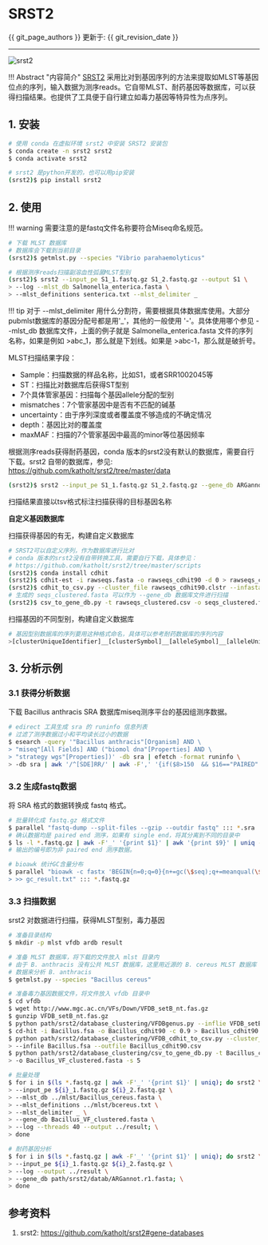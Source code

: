 # SRST2

{{ git_page_authors }} 更新于: {{ git_revision_date }}

---

![srst2](../assets/images/C11/01/srst2.png)

!!! Abstract "内容简介"
    [SRST2](https://github.com/katholt/srst2) 采用比对到基因序列的方法来提取如MLST等基因位点的序列，输入数据为测序reads。它自带MLST、耐药基因等数据库，可以获得扫描结果。也提供了工具便于自行建立如毒力基因等特异性为点序列。

## 1. 安装

```bash
# 使用 conda 在虚拟环境 srst2 中安装 SRST2 安装包
$ conda create -n srst2 srst2
$ conda activate srst2

# srst2 是python开发的，也可以用pip安装
(srst2)$ pip install srst2
```

## 2. 使用

!!! warning
    需要注意的是fastq文件名称要符合Miseq命名规范。

```bash
# 下载 MLST 数据库
# 数据库会下载到当前目录
(srst2)$ getmlst.py --species "Vibrio parahaemolyticus"

# 根据测序reads扫描副溶血性弧菌MLST型别
(srst2)$ srst2 --input_pe S1_1.fastq.gz S1_2.fastq.gz --output S1 \
> --log --mlst_db Salmonella_enterica.fasta \
> --mlst_definitions senterica.txt --mlst_delimiter _
```

!!! tip
    对于 --mlst_delimiter 用什么分割符，需要根据具体数据库使用。大部分pubmlst数据库的基因分配号都是用'\_'，其他的一般使用 '-'。具体使用哪个参见 --mlst_db 数据库文件，上面的例子就是 Salmonella_enterica.fasta 文件的序列名称，如果是例如 >abc_1，那么就是下划线。如果是 >abc-1，那么就是破折号。

MLST扫描结果字段：

- Sample：扫描数据的样品名称，比如S1，或者SRR1002045等
- ST：扫描比对数据库后获得ST型别
- 7个具体管家基因：扫描每个基因allele分配的型别
- mismatches：7个管家基因中是否有不匹配的碱基
- uncertainty：由于序列深度或者覆盖度不够造成的不确定情况
- depth：基因比对的覆盖度
- maxMAF：扫描的7个管家基因中最高的minor等位基因频率



根据测序reads获得耐药基因，conda 版本的srst2没有默认的数据库，需要自行下载。srst2 自带的数据库，参见: https://github.com/katholt/srst2/tree/master/data

```bash
(srst2)$ srst2 --input_pe S1_1.fastq.gz S1_2.fastq.gz --gene_db ARGannot_r3.fasta --output S1_result
```

扫描结果直接以tsv格式标注扫描获得的目标基因名称

**自定义基因数据库**

扫描获得基因的有无，构建自定义数据库

```bash
# SRST2可以自定义序列，作为数据库进行比对
# conda 版本的srst2没有自带转换工具，需要自行下载，具体参见：
# https://github.com/katholt/srst2/tree/master/scripts
(srst2)$ conda install cdhit
(srst2)$ cdhit-est -i rawseqs.fasta -o rawseqs_cdhit90 -d 0 > rawseqs_cdhit90.stdout
(srst2)$ cdhit_to_csv.py --cluster_file rawseqs_cdhit90.clstr --infasta raw_sequences.fasta --outfile rawseqs_clustered.csv
# 生成的 seqs_clustered.fasta 可以作为 --gene_db 数据库文件进行扫描
(srst2)$ csv_to_gene_db.py -t rawseqs_clustered.csv -o seqs_clustered.fasta -f rawseqs.fasta -c 4
```

扫描基因的不同型别，构建自定义数据库

```bash
# 基因型别数据库的序列要用这种格式命名，具体可以参考耐药数据库的序列内容
>[clusterUniqueIdentifier]__[clusterSymbol]__[alleleSymbol]__[alleleUniqueIdentifier]
```

## 3. 分析示例

### 3.1 获得分析数据

下载 Bacillus anthracis SRA 数据库miseq测序平台的基因组测序数据。

```bash
# edirect 工具生成 sra 的 runinfo 信息列表
# 过滤了测序数据过小和平均读长过小的数据
$ esearch -query '"Bacillus anthracis"[Organism] AND \
> "miseq"[All Fields] AND ("biomol dna"[Properties] AND \
> "strategy wgs"[Properties])' -db sra | efetch -format runinfo \
> -db sra | awk '/^[SDE]RR/' | awk -F',' '{if($8>150  && $16=="PAIRED" && $20 =="Illumina MiSeq") print $1}' | prefetch -v
```

### 3.2 生成fastq数据

将 SRA 格式的数据转换成 fastq 格式。

```bash
# 批量转化成 fastq.gz 格式文件
$ parallel "fastq-dump --split-files --gzip --outdir fastq" ::: *.sra
# 确认数据均是 paired end 测序，如果有 single end，将其分离到不同的目录中
$ ls -l *.fastq.gz | awk -F'_' '{print $1}' | awk '{print $9}' | uniq -u
# 输出的编号即为非 paired end 测序数据。

# bioawk 统计GC含量分布
$ parallel "bioawk -c fastx 'BEGIN{n=0;q=0}{n+=gc(\$seq);q+=meanqual(\$seq)}END{print \$name,n/NR,q/NR}' \
> >> gc_result.txt" ::: *.fastq.gz
```

### 3.3 扫描数据

srst2 对数据进行扫描，获得MLST型别，毒力基因

```bash
# 准备目录结构
$ mkdir -p mlst vfdb ardb result

# 准备 MLST 数据库，将下载的文件放入 mlst 目录内
# 由于 B. anthracis 没有公共 MLST 数据库，这里用近源的 B. cereus MLST 数据库
# 数据来分析 B. anthracis
$ getmlst.py --species "Bacillus cereus"

# 准备毒力基因数据文件，将文件放入 vfdb 目录中
$ cd vfdb
$ wget http://www.mgc.ac.cn/VFs/Down/VFDB_setB_nt.fas.gz
$ gunzip VFDB_setB_nt.fas.gz
$ python path/srst2/database_clustering/VFDBgenus.py --inflie VFDB_setB_nt.fas --genus Bacillus
$ cd-hit -i Bacillus.fsa -o Bacillus_cdhit90 -c 0.9 > Bacillus_cdhit90.stdout
$ python path/srst2/database_clustering/VFDB_cdhit_to_csv.py --cluster_file Bacillus_cdhit90.clstr \
> --infile Bacillus.fsa --outfile Bacillus_cdhit90.csv
$ python path/srst2/database_clustering/csv_to_gene_db.py -t Bacillus_cdhit90.csv \
> -o Bacillus_VF_clustered.fasta -s 5

# 批量处理
$ for i in $(ls *.fastq.gz | awk -F'_' '{print $1}' | uniq); do srst2 \
> --input_pe ${i}_1.fastq.gz ${i}_2.fastq.gz \
> --mlst_db ../mlst/Bacillus_cereus.fasta \
> --mlst_definitions ../mlst/bcereus.txt \
> --mlst_delimiter _ \
> --gene_db Bacillus_VF_clustered.fasta \
> --log --threads 40 --output ../result; \
> done

# 耐药基因分析
$ for i in $(ls *.fastq.gz | awk -F'_' '{print $1}' | uniq); do srst2 \
> --input_pe ${i}_1.fastq.gz ${i}_2.fastq.gz \
> --log --output ../result \
> --gene_db path/srst2/datab/ARGannot.r1.fasta; \
> done
```

## 参考资料

1. srst2: https://github.com/katholt/srst2#gene-databases
